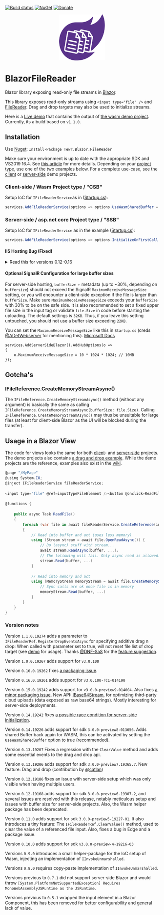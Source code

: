 [![Build status](https://ci.appveyor.com/api/projects/status/rr7pchwk7wbc3mn1/branch/master?svg=true)](https://ci.appveyor.com/project/Tewr/blazorfilereader/branch/master)
[![NuGet](https://img.shields.io/nuget/dt/Tewr.Blazor.FileReader.svg?label=Tewr.Blazor.FileReader)](https://www.nuget.org/packages/Tewr.Blazor.FileReader)
[![Donate](https://img.shields.io/badge/Donate-PayPal-green.svg)](https://www.paypal.com/cgi-bin/webscr?cmd=_donations&business=AC77J8GFQ6LYA&item_name=Blazor+File+Reader+Project&currency_code=EUR&source=url)

<p align="center">
  <img width="150" height="150" src="icon.svg">
</p>

# BlazorFileReader
Blazor library exposing read-only file streams in [Blazor](https://github.com/aspnet/AspNetCore/tree/master/src/Components). 

This library exposes read-only streams using ```<input type="file" />```
and [FileReader](https://developer.mozilla.org/en-US/docs/Web/API/FileReader). Drag and drop targets may also be used to initialize streams.

Here is a [Live demo](https://tewr.github.io/BlazorFileReader/) that contains the output of [the wasm demo project](src/Demo/Blazor.FileReader.Wasm.Demo). Currently, its a build based on ```v1.1.0```.

## Installation

Use [Nuget](https://www.nuget.org/packages/Tewr.Blazor.FileReader): ```Install-Package Tewr.Blazor.FileReader```

Make sure your environment is up to date with the appropriate SDK and VS2019 16.4. See [this article](https://devblogs.microsoft.com/aspnet/asp-net-core-and-blazor-updates-in-net-core-3-0/) for more details.
Depending on your [project type](https://docs.microsoft.com/en-us/aspnet/core/razor-components/faq?view=aspnetcore-3.0), use one of the two examples below. 
For a complete use-case, see the [client](src/Demo/Blazor.FileReader.Wasm.Demo) or [server-side](/src/Demo/Blazor.FileReader.ServerSide.Demo) demo projects.

### Client-side / Wasm Project type / "CSB"

Setup IoC for ```IFileReaderService```as in ([Startup.cs](src/Demo/Blazor.FileReader.Wasm.Demo/Startup.cs#L11)):

```cs
services.AddFileReaderService(options => options.UseWasmSharedBuffer = true);

```

### Server-side / asp.net core Project type / "SSB"

Setup IoC for  ```IFileReaderService``` as in the example ([Startup.cs](src/Demo/Blazor.FileReader.ServerSide.Demo/Startup.cs#L16)):

```cs
services.AddFileReaderService(options => options.InitializeOnFirstCall = true);

```

#### IIS Hosting Bug (Fixed)
<details><summary>Read this for versions 0.12-0.16</summary>

⚠️🐛 If you are using IIS to host your server-side application, you should also add the following as the first statement of the [Startup.cs Configure() method](src/Demo/Blazor.FileReader.ServerSide.Demo/Startup.cs#L21) to avoid a SignalR / IIS bug. This bug will only appear after a certain time, or never, for most applications, but may appear quickly when using this library as it depends on the amount of data being transferred over SignalR (by default slightly less than 22MB of file data, or 30MB of raw data). Credits to [IVData](https://github.com/IVData) for the find. The bug is [fixed in release 3.0](https://github.com/aspnet/AspNetCore/issues/13470#issuecomment-525478423), at that point the following can (should) be removed.

```cs
using Microsoft.AspNetCore.Http.Features;

        // (...)
        
        public void Configure(IApplicationBuilder app, IWebHostEnvironment env)
        {
            // Temporary workaround for https://github.com/aspnet/AspNetCore/issues/13470
            app.Use(async (context, next) =>
            {
                context.Features.Get<IHttpMaxRequestBodySizeFeature>().MaxRequestBodySize = null;
                await next.Invoke();
            });
            
            // (...)
```

</details>

#### Optional SignalR Configuration for large buffer sizes
For server-side hosting, `bufferSize` + metadata (up to ~30%, depending on `buffersize`) should not exceed the SignalR `MaximumReceiveMessageSize` setting, or you will encounter a client-side exception if the file is larger than `bufferSize`.
Make sure `MaximumReceiveMessageSize` exceeds your `bufferSize` with 30% to be on the safe side. It is also recommended to set a fixed upper file size in the input tag or validate `file.Size` in code before starting the uploading. The default settings is `32KB`. Thus, if you leave this setting untouched, you should not use a buffer size exceeding `22KB`.

You can set the `MaximumReceiveMessageSize` like this in `Startup.cs` (creds [@ADefWebserver](https://github.com/ADefWebserver) for mentioning this). [Microsoft Docs](https://docs.microsoft.com/en-us/aspnet/core/signalr/configuration?view=aspnetcore-3.0&tabs=dotnet#configure-server-options)
```
services.AddServerSideBlazor().AddHubOptions(o =>
{
    o.MaximumReceiveMessageSize = 10 * 1024 * 1024; // 10MB
});
```
## Gotcha's

### IFileReference.CreateMemoryStreamAsync()
The `IFileReference.CreateMemoryStreamAsync()` method (without any argument) is basically the same as calling `IFileReference.CreateMemoryStreamAsync(bufferSize: file.Size)`.
Calling `IFileReference.CreateMemoryStreamAsync()` may thus be unsuitable for large files (at least for client-side Blazor as the UI will be blocked during the transfer).

## Usage in a Blazor View

The code for views looks the same for both [client](src/Demo/Blazor.FileReader.Wasm.Demo)- and [server-side](/src/Demo/Blazor.FileReader.ServerSide.Demo) projects. The demo projects also contains [a drag and drop example](src/Demo/Blazor.FileReader.Demo.Common/DragnDropCommon.razor). While the demo projects are the reference, examples also exist in the [wiki](https://github.com/Tewr/BlazorFileReader/wiki).

```cs
@page "/MyPage"
@using System.IO;
@inject IFileReaderService fileReaderService;

<input type="file" @ref=inputTypeFileElement /><button @onclick=ReadFile>Read file</button>

@functions {

    public async Task ReadFile()
    {
        foreach (var file in await fileReaderService.CreateReference(inputTypeFileElement).EnumerateFilesAsync())
        {
            // Read into buffer and act (uses less memory)
            using (Stream stream = await file.OpenReadAsync()) {
                // Do (async) stuff with stream...
                await stream.ReadAsync(buffer, ...);
                // The following will fail. Only async read is allowed.
                stream.Read(buffer, ...)
            }

            // Read into memory and act
            using (MemoryStream memoryStream = await file.CreateMemoryStreamAsync(4096)) {
                // Sync calls are ok once file is in memory
                memoryStream.Read(buffer, ...)
            }
        }
    }
}
```

### Version notes
Version ```1.1.0.19274``` adds a parameter to ```IFileReaderRef.RegisterDropEventsAsync``` for specifying additive drag n drop: When called with parameter set to true, will not reset file list of drop target (see [demo](https://github.com/Tewr/BlazorFileReader/blob/821a8307743d23375642bf9db505d3377dcdf8f3/src/Demo/Blazor.FileReader.Demo.Common/DragnDropCommon.razor#L72) for usage). Thanks [@DNF-SaS](https://github.com/DNF-Sas) for the [feature suggestion](https://github.com/Tewr/BlazorFileReader/issues/91).

Version ```1.0.0.19267``` adds support for ```v3.0.100```

Version ```0.16.0.19262``` fixes [a packaging issue](https://github.com/Tewr/BlazorFileReader/issues/55).

Version ```0.16.0.19261``` adds support for ```v3.0.100-rc1-014190```

Version ```0.15.0.19242``` adds support for ```v3.0.0-preview9-014004```. Also fixes [a minor packaging issue](https://github.com/Tewr/BlazorFileReader/issues/55). New API: [IBase64Stream](https://github.com/Tewr/BlazorFileReader/blob/d9cdea5d954eeac6f3ba2a99ec5dbc9181bc23de/src/Blazor.FileReader/FileReaderRef.cs#L50), for optimizing third-party cloud uploads (data exposed as raw base64 strings). Mostly interesting for server-side deployments.

Version ```0.14.19242``` fixes [a possible race condition for server-side initialization](https://github.com/Tewr/BlazorFileReader/issues/71).

Version ```0.14.19226``` adds support for sdk  ```3.0.0-preview8-013656```. Adds shared Buffer back again for WASM, this can be activated by setting the ```UseWasmSharedBuffer``` option to true (recommended).

Version ```0.13.19207``` Fixes a regression with the ```ClearValue``` method and adds some essential events to the drag and drop api.

Version ```0.13.19206``` adds support for sdk ```3.0.0-preview7.19365.7```. New feature: Drag and drop (contribution by [@catlan](https://github.com/catlan))

Version ```0.12.19186``` fixes an issue with server-side setup which was only visible when having multiple users.

Version ```0.12.19168``` adds support for sdk ```3.0.0-preview6.19307.2```, and several issues are resolved with this release, notably meticulous setup and issues with buffer size for server-side projects. Also, the Wasm helper package has been deprecated.

Version ```0.11.0``` adds support for sdk ```3.0.0-preview5-19227-01```. It also introduces a tiny feature: The ```IFileReaderRef.ClearValue()``` method, used to clear the value of a referenced file input. Also, fixes a bug in Edge and a package issue.

Version ```0.10.0``` adds support for sdk ```v3.0.0-preview-4-19216-03```

Versions ```0.9.0``` introduces a small helper-package for the IoC setup of Wasm, injecting an implementation of ```IInvokeUnmarshalled```.

Versions ```0.8.0``` requires copy-paste implementation of ```IInvokeUnmarshalled```.

Versions previous to ```0.7.1``` did not support server-side Blazor and would throw ```[System.PlatformNotSupportedException] Requires MonoWebAssemblyJSRuntime as the JSRuntime```.

Versions previous to ```0.5.1``` wrapped the input element in a Blazor Component, this has been removed for better configurability and general lack of value.


